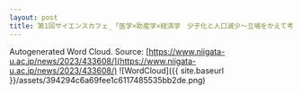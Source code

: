 ```yaml
---
layout: post
title: 第1回サイエンスカフェ_「医学×助産学×経済学　少子化と人口減少〜立場をかえて考えてみよう〜」を開催しました
---
```

Autogenerated Word Cloud.
Source\: [https://www.niigata-u.ac.jp/news/2023/433608/](https://www.niigata-u.ac.jp/news/2023/433608/)
![WordCloud]({{ site.baseurl }}/assets/394294c6a69fee1c6117485535bb2de.png)
